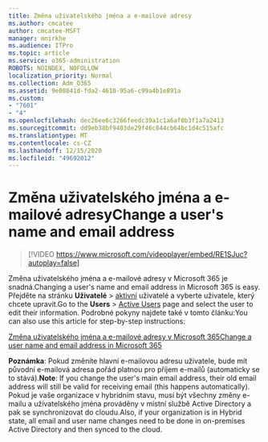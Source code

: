 ```yaml
---
title: Změna uživatelského jména a e-mailové adresy
ms.author: cmcatee
author: cmcatee-MSFT
manager: mnirkhe
ms.audience: ITPro
ms.topic: article
ms.service: o365-administration
ROBOTS: NOINDEX, NOFOLLOW
localization_priority: Normal
ms.collection: Adm_O365
ms.assetid: 9e00841d-fda2-4610-95a6-c99a4b1e891a
ms.custom:
- "7601"
- "4"
ms.openlocfilehash: dec26ee6c3266feedc39a1c1a6af0b3f1a7a2413
ms.sourcegitcommit: dd9eb38bf9403de29f46c844cb64bc1d4c515afc
ms.translationtype: MT
ms.contentlocale: cs-CZ
ms.lasthandoff: 12/15/2020
ms.locfileid: "49692012"
---
```

# <a name="change-a-users-name-and-email-address"></a><span data-ttu-id="2aebd-102">Změna uživatelského jména a e-mailové adresy</span><span class="sxs-lookup"><span data-stu-id="2aebd-102">Change a user's name and email address</span></span>

> [!VIDEO https://www.microsoft.com/videoplayer/embed/RE1SJuc?autoplay=false]

<span data-ttu-id="2aebd-103">Změna uživatelského jména a e-mailové adresy v Microsoft 365 je snadná.</span><span class="sxs-lookup"><span data-stu-id="2aebd-103">Changing a user's name and email address in Microsoft 365 is easy.</span></span> <span data-ttu-id="2aebd-104">Přejděte na stránku **Uživatelé** \> [aktivní](https://go.microsoft.com/fwlink/p/?linkid=834822) uživatelé a vyberte uživatele, který chcete upravit.</span><span class="sxs-lookup"><span data-stu-id="2aebd-104">Go to the **Users** \> [Active Users](https://go.microsoft.com/fwlink/p/?linkid=834822) page and select the user to edit their information.</span></span> <span data-ttu-id="2aebd-105">Podrobné pokyny najdete také v tomto článku:</span><span class="sxs-lookup"><span data-stu-id="2aebd-105">You can also use this article for step-by-step instructions:</span></span>
  
[<span data-ttu-id="2aebd-106">Změna uživatelského jména a e-mailové adresy v Microsoft 365</span><span class="sxs-lookup"><span data-stu-id="2aebd-106">Change a user name and email address in Microsoft 365</span></span>](https://docs.microsoft.com/microsoft-365/admin/add-users/change-a-user-name-and-email-address)
  
 <span data-ttu-id="2aebd-107">**Poznámka**: Pokud změníte hlavní e-mailovou adresu uživatele, bude mít původní e-mailová adresa pořád platnou pro příjem e-mailů (automaticky se to stává).</span><span class="sxs-lookup"><span data-stu-id="2aebd-107">**Note**: If you change the user's main email address, their old email address will still be valid for receiving email (this happens automatically).</span></span> <span data-ttu-id="2aebd-108">Pokud je vaše organizace v hybridním stavu, musí být všechny změny e-mailu a uživatelského jména prováděny v místní službě Active Directory a pak se synchronizovat do cloudu.</span><span class="sxs-lookup"><span data-stu-id="2aebd-108">Also, if your organization is in Hybrid state, all email and user name changes need to be done in on-premises Active Directory and then synced to the cloud.</span></span>